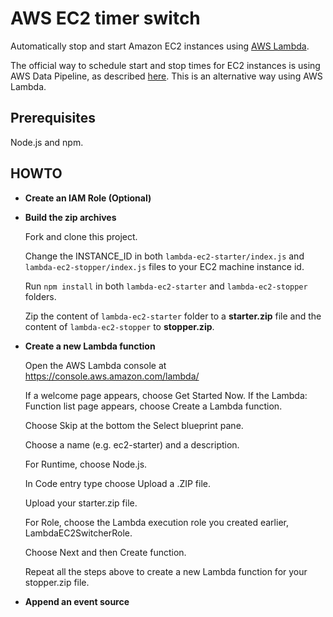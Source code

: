 # AWS EC2 timer switch
Automatically stop and start Amazon EC2 instances using [AWS Lambda](https://aws.amazon.com/lambda/).

The official way to schedule start and stop times for EC2 instances is using AWS Data Pipeline, as described [here](https://aws.amazon.com/premiumsupport/knowledge-center/stop-start-ec2-instances/).
This is an alternative way using AWS Lambda.

## Prerequisites

Node.js and npm.

## HOWTO

* **Create an IAM Role (Optional)**
* **Build the zip archives**

  Fork and clone this project.

  Change the INSTANCE_ID in both `lambda-ec2-starter/index.js` and `lambda-ec2-stopper/index.js` files to your EC2 machine instance id.

  Run `npm install` in both `lambda-ec2-starter` and `lambda-ec2-stopper` folders.

  Zip the content of `lambda-ec2-starter` folder to a **starter.zip** file and the content of `lambda-ec2-stopper` to **stopper.zip**.

* **Create a new Lambda function**

  Open the AWS Lambda console at https://console.aws.amazon.com/lambda/
  
  If a welcome page appears, choose Get Started Now. If the Lambda: Function list page appears, choose Create a Lambda function.
  
  Choose Skip at the bottom the Select blueprint pane.
  
  Choose a name (e.g. ec2-starter) and a description.
  
  For Runtime, choose Node.js.
  
  In Code entry type choose Upload a .ZIP file.
  
  Upload your starter.zip file.
  
  For Role, choose the Lambda execution role you created earlier, LambdaEC2SwitcherRole.
  
  Choose Next and then Create function.
  
  Repeat all the steps above to create a new Lambda function for your stopper.zip file.
  
* **Append an event source**
